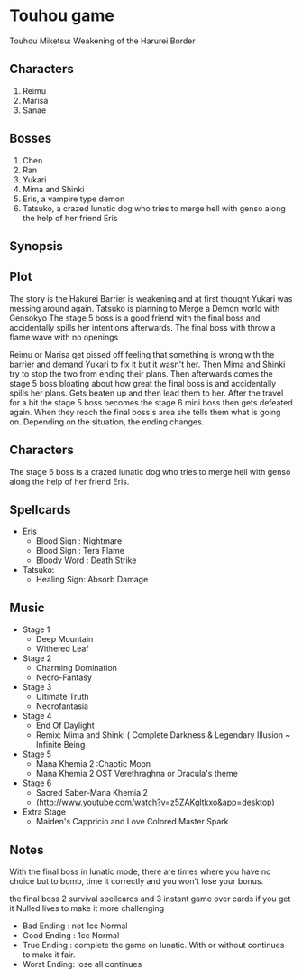 Touhou game
===========
Touhou Miketsu: Weakening of the Harurei Border

Characters
----------
1. Reimu
2. Marisa
3. Sanae

Bosses
------
1. Chen
2. Ran
3. Yukari
4. Mima and Shinki
5. Eris, a vampire type demon
6. Tatsuko, a crazed lunatic dog who tries to merge hell with genso along the help of her friend Eris

Synopsis
--------

Plot
----
The story is the Hakurei Barrier is weakening and at first thought Yukari was messing around again.
Tatsuko is planning to Merge a Demon world with Gensokyo
The stage 5 boss is a good friend with the final boss and accidentally spills her intentions afterwards.
The final boss with throw a flame wave with no openings

Reimu or Marisa get pissed off feeling that something is wrong with the barrier
and demand Yukari to fix it but it wasn't her. Then Mima and Shinki try to stop the two from ending
their plans. Then afterwards comes the stage 5 boss bloating about how great the final boss is and accidentally
spills her plans. Gets beaten up and then lead them to her. After the travel for a bit the stage 5 boss
becomes the stage 6 mini boss then gets defeated again. When they reach the final boss's area she tells
them what is going on. Depending on the situation, the ending changes.

Characters
----------

The stage 6 boss is a crazed lunatic dog who tries to merge hell with genso along the help of her friend Eris.

Spellcards
----------

* Eris
    * Blood Sign  : Nightmare
    * Blood Sign  : Tera Flame
    * Bloody Word : Death Strike
* Tatsuko:
    * Healing Sign: Absorb Damage
    
Music
-----

* Stage 1
    * Deep Mountain
    * Withered Leaf
* Stage 2
    * Charming Domination
    * Necro-Fantasy
* Stage 3
    * Ultimate Truth
    * Necrofantasia
* Stage 4
    * End Of Daylight
    * Remix: Mima and Shinki ( Complete Darkness & Legendary Illusion ~ Infinite Being 
* Stage 5
    * Mana Khemia 2 :Chaotic Moon
    * Mana Khemia 2 OST Verethraghna or Dracula's theme
* Stage 6
    * Sacred Saber-Mana Khemia 2 
    * (http://www.youtube.com/watch?v=z5ZAKgltkxo&app=desktop)
* Extra Stage
    * Maiden's Cappricio and Love Colored Master Spark

Notes
-----
With the final boss in lunatic mode, there are times where you have no choice but to bomb, time it correctly
and you won't lose your bonus.

the final boss 2 survival spellcards and 3 instant game over cards if you get it
Nulled lives to make it more challenging

* Bad  Ending : not 1cc Normal
* Good Ending : 1cc Normal
* True Ending : complete the game on lunatic. With or without continues to make it fair.
* Worst Ending: lose all continues
